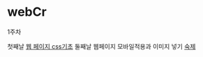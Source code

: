 # webCr

1주차 

첫째날 
[웹 페이지 css기초](1week/1day.txt)
둘째날
웹페이지 모바일적용과 이미지 넣기
[숙제](1week/2dayandhomework.txt.txt)

